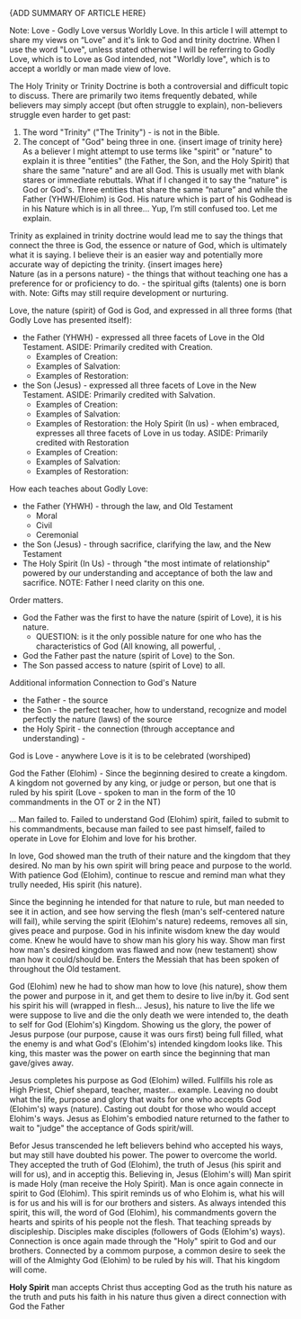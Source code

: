 {ADD SUMMARY OF ARTICLE HERE}


Note: Love - Godly Love versus Worldly Love. In this article I will attempt to share my views on “Love” and it's link to God and trinity doctrine. When I use the word "Love", unless stated otherwise I will be referring to Godly Love, which is to Love as God intended, not "Worldly love", which is to accept a worldly or man made view of love.


The Holy Trinity or Trinity Doctrine is both a controversial and difficult topic to discuss. There are primarily two items frequently debated, while believers may simply accept (but often struggle to explain), non-believers struggle even harder to get past:
1. The word "Trinity" ("The Trinity") - is not in the Bible. 
2. The concept of "God" being three in one. 
   {insert image of trinity here}
As a believer I might attempt to use terms like "spirit" or "nature" to explain it is three "entities" (the Father, the Son, and the Holy Spirit) that share the same "nature" and are all God. This is usually met with blank stares or immediate rebuttals. What if I changed it to say the “nature" is God or God's. Three entities that share the same “nature” and while the Father (YHWH/Elohim) is God. His nature which is part of his Godhead is in his Nature which is in all three… Yup, I’m still confused too. Let me explain. 

<aside>
	Trinity as explained in trinity doctrine would lead me to say the things that connect the three is God, the essence or nature of God, which is ultimately what it is saying. I believe their is an easier way and potentially more accurate way of depicting the trinity. 
{insert images here}
</aside>
<aside>
	Nature (as in a persons nature) 
	- the things that without teaching one has a preference for or proficiency to do.
	- the spiritual gifts (talents) one is born with. Note: Gifts may still require development or nurturing. 

Love, the nature (spirit) of God is God, and expressed in all three forms (that Godly Love has presented itself):
- the Father (YHWH) - expressed all three facets of Love in the Old Testament. ASIDE: Primarily credited with Creation.
	- Examples of Creation:
	- Examples of Salvation:
	- Examples of Restoration:
- the Son (Jesus) - expressed all three facets of Love in the New Testament. ASIDE: Primarily credited with Salvation.
	- Examples of Creation:
	- Examples of Salvation:
	- Examples of Restoration:
the Holy Spirit (In us) - when embraced, expresses all three facets of Love in us today. ASIDE: Primarily credited with Restoration
	- Examples of Creation:
	- Examples of Salvation:
	- Examples of Restoration:
	
How each teaches about Godly Love:
- the Father (YHWH) - through the law, and Old Testament 
	- Moral 
	- Civil
	- Ceremonial 
- the Son (Jesus) - through sacrifice, clarifying the law, and the New Testament 
- The Holy Spirit (In Us) - through "the most intimate of relationship" powered by our understanding and acceptance of both the law and sacrifice. NOTE: Father I need clarity on this one. 

Order matters. 
- God the Father was the first to have the nature (spirit of Love), it is his nature. 
	- QUESTION: is it the only possible nature for one who has the characteristics of God (All knowing, all powerful, .
- God the Father past the nature (spirit of Love) to the Son.
- The Son passed access to nature (spirit of Love) to all. 

Additional information
Connection to God's Nature 
- the Father - the source 
- the Son - the perfect teacher, how to understand, recognize and model perfectly the nature (laws) of the source
- the Holy Spirit - the connection (through acceptance and understanding) - 


God is Love - anywhere Love is it is to be celebrated (worshiped)

God the Father (Elohim) - Since the beginning desired to create a kingdom. A kingdom not governed by any king, or judge or person, but one that is ruled by his spirit (Love - spoken to man in the form of the 10 commandments in the OT or 2 in the NT)

... Man failed to. Failed to understand God (Elohim) spirit, failed to submit to his commandments, because man failed to see past himself, failed to operate in Love for Elohim and love for his brother.

In love, God showed man the truth of their nature and the kingdom that they desired. No man by his own spirit will bring peace and purpose to the world. With patience God (Elohim), continue to rescue and remind man what they trully needed, His spirit (his nature). 

Since the beginning he intended for that nature to rule, but man needed to see it in action, and see how serving the flesh (man's self-centered nature will fail), while serving the spirit (Elohim's nature) redeems, removes all sin, gives peace and purpose. God in his infinite wisdom knew the day would come. Knew he would have to show man his glory his way. Show man first how man's desired kingdom was flawed and now (new testament) show man how it could/should be. Enters the Messiah that has been spoken of throughout the Old testament.

God (Elohim) new he had to show man how to love (his nature), show them the power and purpose in it, and get them to desire to live in/by it. God sent his spirit his will (wrapped in flesh... Jesus), his nature to live the life we were suppose to live and die the only death we were intended to, the death to self for God (Elohim's) Kingdom. Showing us the glory, the power of Jesus purpose (our purpose, cause it was ours first) being full filled, what the enemy is and what God's (Elohim's) intended kingdom looks like. This king, this master was the power on earth since the beginning that man gave/gives away. 

Jesus completes his purpose as God (Elohim) willed. Fullfills his role as High Priest, Chief shepard, teacher, master... example. Leaving no doubt what the life, purpose and glory that waits for one who accepts God (Elohim's) ways (nature). Casting out doubt for those who would accept Elohim's ways. Jesus as Elohim's embodied nature returned to the father to wait to "judge" the acceptance of Gods spirit/will. 

Befor Jesus transcended he left believers behind who accepted his ways, but may still have doubted his power. The power to overcome the world. They accepted the truth of God (Elohim), the truth of Jesus (his spirit and will for us), and in acceptig this. Believing in, Jesus (Elohim's will) Man spirit is made Holy (man receive the Holy Spirit). Man is once again connecte in spirit to God (Elohim). This spirit reminds us of who Elohim is, what his will is for us and his will is for our brothers and sisters. As always intended this spirit, this will, the word of God (Elohim), his commandments govern the hearts and spirits of his people not the flesh. That teaching spreads by discipleship. Disciples make disciples (followers of Gods (Elohim's) ways). Connection is once again made through the "Holy" spirit to God and our brothers. Connected by a commom purpose, a common desire to seek the will of the Almighty God (Elohim) to be ruled by his will. That his kingdom will come. 




**Holy Spirit** man accepts Christ thus accepting God as the truth his nature as the truth and puts his faith in his nature thus given a direct connection with God the Father 